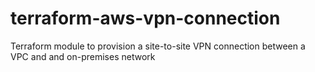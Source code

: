 # terraform-aws-vpn-connection
Terraform module to provision a site-to-site VPN connection between a VPC and and on-premises network

